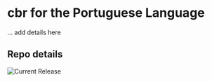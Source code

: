 # cbr for the Portuguese Language

... add details here 


## Repo details

![Current Release](https://img.shields.io/badge/release-v0.1.1-blue)

